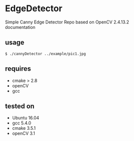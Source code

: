 <head>
    <script type="text/javascript"
            src="http://cdn.mathjax.org/mathjax/latest/MathJax.js?config=TeX-AMS-MML_HTMLorMML">
    </script>
</head>

# EdgeDetector
Simple Canny Edge Detector Repo based on OpenCV 2.4.13.2 documentation

## usage
    $ ./cannyDetector ../example/pic1.jpg

## requires
* cmake > 2.8
* openCV
* gcc

## tested on
* Ubuntu 16.04
* gcc 5.4.0
* cmake 3.5.1
* openCV 3.1
